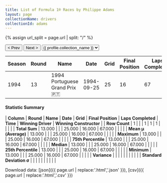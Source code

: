 ```yaml
---
title: List of Formula 1® Races by Philippe Adams
layout: page
collectionName: drivers
collectionId: adams
---
```


{% assign url_split = page.url | split: "/" %}
<div id="collection-navigation">
<button onclick="selector.options[selector.selectedIndex-1].value && (window.location = selector.options[selector.selectedIndex-1].value);">&lt; Prev</button>
<button onclick="selector.options[selector.selectedIndex+1].value && (window.location = selector.options[selector.selectedIndex+1].value);">Next &gt;</button>
<select id="selector" onchange="this.options[this.selectedIndex].value && (window.location = this.options[this.selectedIndex].value);">
  {% for collectionId in site.data[page.collectionName].refs %}
    {% if collectionId == page.collectionId %}
      {% assign selected = "selected" %}
    {% else %}
      {% assign selected = "" %}
    {% endif %}
    {% assign profile = site.data[page.collectionName][collectionId].profile %}
    <option value="/f1/{{ page.collectionName }}/{{ collectionId }}/{{ url_split[4] }}" {{ selected }}>{{ profile.collection_name }}</option>
  {% endfor %}
</select>
</div>

| Season | Round | Name | Date | Grid | Final Position | Laps Completed | Time | Winning Driver | Winning Constructor |
|--|--|--|--|--|--|--|--|--|--|
| 1994 | 13 | 1994 Portuguese Grand Prix 🇵🇹 | 1994-09-25 | 25 | 16 | 67 |   | Damon Hill 🇬🇧 | Williams 🇬🇧 |

#### Statistic Summary

| **Column** | **Round** | **Name** | **Date** | **Grid** | **Final Position** | **Laps Completed** | **Time** | **Winning Driver** | **Winning Constructor** |
| **Row Count** | 1 |  |  | 1 | 1 | 1 |  |  |  |
| **Total Sum** | 13.000 |  |  | 25.000 | 16.000 | 67.000 |  |  |  |
| **Mean μ (Average)** | 13.000 |  |  | 25.000 | 16.000 | 67.000 |  |  |  |
| **Maximum** | 13.000 |  |  | 25.000 | 16.000 | 67.000 |  |  |  |
| **75th Percentile** | 13.000 |  |  | 25.000 | 16.000 | 67.000 |  |  |  |
| **Median** | 13.000 |  |  | 25.000 | 16.000 | 67.000 |  |  |  |
| **25th Percentile** | 13.000 |  |  | 25.000 | 16.000 | 67.000 |  |  |  |
| **Minimum** | 13.000 |  |  | 25.000 | 16.000 | 67.000 |  |  |  |
| **Variance** |  |  |  |  |  |  |  |  |  |
| **Standard Deviation σ** |  |  |  |  |  |  |  |  |  |

Download data: [json]({{ page.url | replace:'.html','.json' }}), [csv]({{ page.url | replace:'.html','.csv' }})
